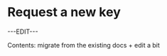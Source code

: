﻿---
sidebar_position: 6
---

# Request a new key

---EDIT---

Contents: migrate from the existing docs + edit a bit
